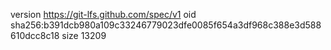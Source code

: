 version https://git-lfs.github.com/spec/v1
oid sha256:b391dcb980a109c33246779023dfe0085f654a3df968c388e3d588610dcc8c18
size 13209
